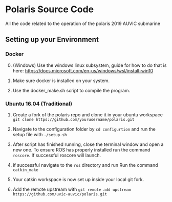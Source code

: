 # Polaris Source Code

All the code related to the operation of the polaris 2019 AUVIC submarine

## Setting up your Environment

### Docker

0. (Windows) Use the windows linux subsystem, guide for how to do that is here: https://docs.microsoft.com/en-us/windows/wsl/install-win10

1. Make sure docker is installed on your system.

2. Use the docker_make.sh script to compile the program.

### Ubuntu 16.04 (Traditional)

1. Create a fork of the polaris repo and clone it in your ubuntu workspace `git clone https://github.com/yourusername/polaris.git`

2. Navigate to the configuration folder by `cd configurtion` and run the setup file with `./setup.sh`

3. After script has finished running, close the terminal window and open a new one. To ensure ROS has properly installed run the command `roscore`. If successful roscore will launch.

4. if successful navigate to the `ros` directory and run Run the command `catkin_make`

5. Your catkin workspace is now set up inside your local git fork.

6. Add the remote upstream with `git remote add upstream https://github.com/uvic-auvic/polaris.git`
